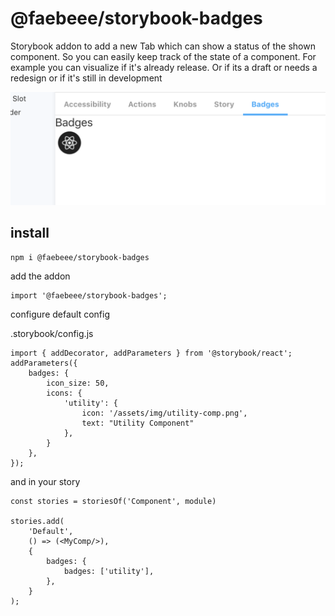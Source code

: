 # @faebeee/storybook-badges

Storybook addon to add a new Tab which can show a 
status of the shown component. So you can easily keep
track of the state of a component. For example you can visualize
if it's already release. Or if its a draft or needs a redesign or if it's
still in development

![Example](./doc/example.png)

## install

    npm i @faebeee/storybook-badges
    
add the addon

    import '@faebeee/storybook-badges';

configure default config

.storybook/config.js

    import { addDecorator, addParameters } from '@storybook/react';
    addParameters({
        badges: {
            icon_size: 50,
            icons: {
                'utility': {
                    icon: '/assets/img/utility-comp.png',
                    text: "Utility Component"
                },
            }
        },
    });

and in your story

    const stories = storiesOf('Component', module)
       
    stories.add(
        'Default',
        () => (<MyComp/>),
        {
            badges: {
                badges: ['utility'],
            },
        }
    );
